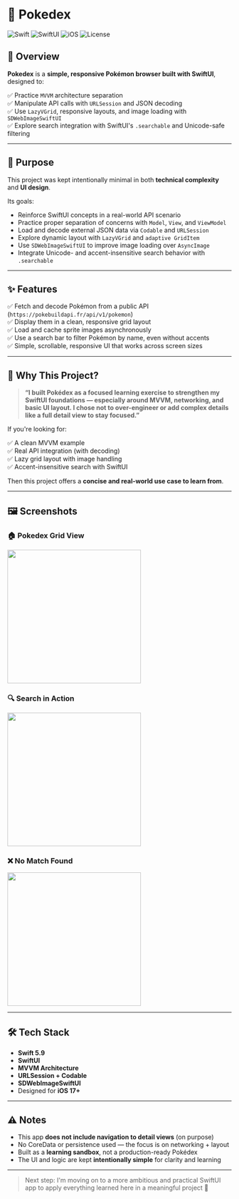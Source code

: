 # 🧢 Pokedex

![Swift](https://img.shields.io/badge/Swift-5.9-orange?logo=swift)
![SwiftUI](https://img.shields.io/badge/SwiftUI-%20-blue?logo=swift)
![iOS](https://img.shields.io/badge/iOS-17-lightgrey?logo=apple)
![License](https://img.shields.io/badge/License-MIT-green)

## 📌 Overview

**Pokedex** is a **simple, responsive Pokémon browser built with SwiftUI**, designed to:

✅ Practice `MVVM` architecture separation  
✅ Manipulate API calls with `URLSession` and JSON decoding  
✅ Use `LazyVGrid`, responsive layouts, and image loading with `SDWebImageSwiftUI`  
✅ Explore search integration with SwiftUI's `.searchable` and Unicode-safe filtering

---

## 🎯 Purpose

This project was kept intentionally minimal in both **technical complexity** and **UI design**.

Its goals:

- Reinforce SwiftUI concepts in a real-world API scenario  
- Practice proper separation of concerns with `Model`, `View`, and `ViewModel`  
- Load and decode external JSON data via `Codable` and `URLSession`  
- Explore dynamic layout with `LazyVGrid` and `adaptive GridItem`  
- Use `SDWebImageSwiftUI` to improve image loading over `AsyncImage`  
- Integrate Unicode- and accent-insensitive search behavior with `.searchable`

---

## ✨ Features

✅ Fetch and decode Pokémon from a public API (`https://pokebuildapi.fr/api/v1/pokemon`)  
✅ Display them in a clean, responsive grid layout  
✅ Load and cache sprite images asynchronously  
✅ Use a search bar to filter Pokémon by name, even without accents  
✅ Simple, scrollable, responsive UI that works across screen sizes

---

## 🤔 Why This Project?

> **“I built Pokédex as a focused learning exercise to strengthen my SwiftUI foundations — especially around MVVM, networking, and basic UI layout. I chose not to over-engineer or add complex details like a full detail view to stay focused.”**

If you're looking for:

✅ A clean MVVM example  
✅ Real API integration (with decoding)  
✅ Lazy grid layout with image handling  
✅ Accent-insensitive search with SwiftUI

Then this project offers a **concise and real-world use case to learn from**.

---

## 🖼️ Screenshots

### 🏠 Pokedex Grid View
<img src="https://github.com/TON_PROFIL/PokedexApp/blob/main/Screenshots/PokedexGrid.png" width="300">

### 🔍 Search in Action
<img src="https://github.com/TON_PROFIL/PokedexApp/blob/main/Screenshots/PokedexSearch.png" width="300">

### ❌ No Match Found
<img src="https://github.com/TON_PROFIL/PokedexApp/blob/main/Screenshots/PokedexEmptyState.png" width="300">

---

## 🛠️ Tech Stack

- **Swift 5.9**
- **SwiftUI**
- **MVVM Architecture**
- **URLSession + Codable**
- **SDWebImageSwiftUI**
- Designed for **iOS 17+**

---

## ⚠️ Notes

- This app **does not include navigation to detail views** (on purpose)
- No CoreData or persistence used — the focus is on networking + layout
- Built as a **learning sandbox**, not a production-ready Pokédex
- The UI and logic are kept **intentionally simple** for clarity and learning

---

> Next step: I'm moving on to a more ambitious and practical SwiftUI app to apply everything learned here in a meaningful project 💪
